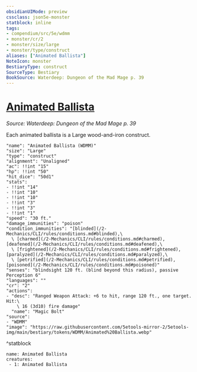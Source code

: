 ```yaml
---
obsidianUIMode: preview
cssclass: json5e-monster
statblock: inline
tags:
- compendium/src/5e/wdmm
- monster/cr/2
- monster/size/large
- monster/type/construct
aliases: ["Animated Ballista"]
NoteIcon: monster
BestiaryType: construct
SourceType: Bestiary
BookSource: Waterdeep: Dungeon of the Mad Mage p. 39
---
```

# [Animated Ballista](2-Mechanics/CLI/bestiary/construct/animated-ballista-wdmm.md)
*Source: Waterdeep: Dungeon of the Mad Mage p. 39*  

Each animated ballista is a Large wood-and-iron construct.

```statblock
"name": "Animated Ballista (WDMM)"
"size": "Large"
"type": "construct"
"alignment": "Unaligned"
"ac": !!int "15"
"hp": !!int "50"
"hit_dice": "50d1"
"stats":
- !!int "14"
- !!int "10"
- !!int "10"
- !!int "3"
- !!int "3"
- !!int "1"
"speed": "30 ft."
"damage_immunities": "poison"
"condition_immunities": "[blinded](/2-Mechanics/CLI/rules/conditions.md#blinded),\
  \ [charmed](/2-Mechanics/CLI/rules/conditions.md#charmed), [deafened](/2-Mechanics/CLI/rules/conditions.md#deafened),\
  \ [frightened](/2-Mechanics/CLI/rules/conditions.md#frightened), [paralyzed](/2-Mechanics/CLI/rules/conditions.md#paralyzed),\
  \ [petrified](/2-Mechanics/CLI/rules/conditions.md#petrified), [poisoned](/2-Mechanics/CLI/rules/conditions.md#poisoned)"
"senses": "blindsight 120 ft. (blind beyond this radius), passive Perception 6"
"languages": ""
"cr": "2"
"actions":
- "desc": "Ranged Weapon Attack: +6 to hit, range 120 ft., one target. Hit:\
    \ 16 (3d10) fire damage"
  "name": "Magic Bolt"
"source":
- "WDMM"
"image": "https://raw.githubusercontent.com/5etools-mirror-2/5etools-img/main/bestiary/tokens/WDMM/Animated%20Ballista.webp"
```
^statblock

```encounter-table
name: Animated Ballista
creatures:
 - 1: Animated Ballista
```